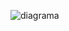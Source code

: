 ![diagrama](https://github.com/ChristianHernand16/OBJECT-ORIENTED-PROGRAMMING/assets/49212986/ac3b8cdd-db5b-4b23-8478-01cffde2bb83)

